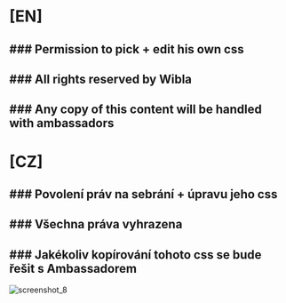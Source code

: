 # [EN]
## ###  Permission to pick + edit his own css
## ###  All rights reserved by Wibla
## ###  Any copy of this content will be handled with ambassadors

# [CZ]
## ###  Povolení práv na sebrání + úpravu jeho css
## ###  Všechna práva vyhrazena
## ###  Jakékoliv kopírování tohoto css se bude řešit s Ambassadorem



![screenshot_8](https://user-images.githubusercontent.com/35837593/36632076-ee46d1f6-1981-11e8-9b40-f6fcd39e3c03.png)
